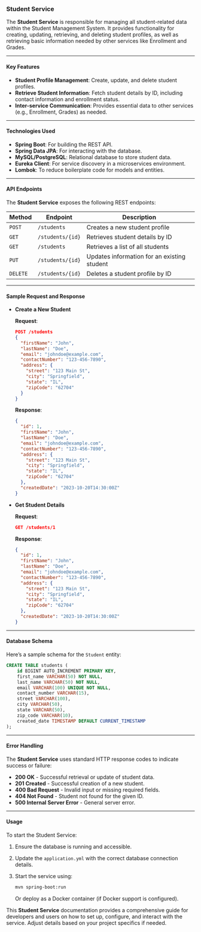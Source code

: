 ### Student Service

The **Student Service** is responsible for managing all student-related data within the Student Management System. It provides functionality for creating, updating, retrieving, and deleting student profiles, as well as retrieving basic information needed by other services like Enrollment and Grades.

---

#### Key Features
- **Student Profile Management**: Create, update, and delete student profiles.
- **Retrieve Student Information**: Fetch student details by ID, including contact information and enrollment status.
- **Inter-service Communication**: Provides essential data to other services (e.g., Enrollment, Grades) as needed.

---

#### Technologies Used
- **Spring Boot**: For building the REST API.
- **Spring Data JPA**: For interacting with the database.
- **MySQL/PostgreSQL**: Relational database to store student data.
- **Eureka Client**: For service discovery in a microservices environment.
- **Lombok**: To reduce boilerplate code for models and entities.

---

#### API Endpoints

The **Student Service** exposes the following REST endpoints:

| Method | Endpoint                | Description                                    |
|--------|--------------------------|------------------------------------------------|
| `POST` | `/students`             | Creates a new student profile                  |
| `GET`  | `/students/{id}`        | Retrieves student details by ID                |
| `GET`  | `/students`             | Retrieves a list of all students               |
| `PUT`  | `/students/{id}`        | Updates information for an existing student    |
| `DELETE` | `/students/{id}`      | Deletes a student profile by ID                |

---

#### Sample Request and Response

- **Create a New Student**

  **Request**:
  ```json
  POST /students
  {
    "firstName": "John",
    "lastName": "Doe",
    "email": "johndoe@example.com",
    "contactNumber": "123-456-7890",
    "address": {
      "street": "123 Main St",
      "city": "Springfield",
      "state": "IL",
      "zipCode": "62704"
    }
  }
  ```

  **Response**:
  ```json
  {
    "id": 1,
    "firstName": "John",
    "lastName": "Doe",
    "email": "johndoe@example.com",
    "contactNumber": "123-456-7890",
    "address": {
      "street": "123 Main St",
      "city": "Springfield",
      "state": "IL",
      "zipCode": "62704"
    },
    "createdDate": "2023-10-20T14:30:00Z"
  }
  ```

- **Get Student Details**

  **Request**:
  ```json
  GET /students/1
  ```

  **Response**:
  ```json
  {
    "id": 1,
    "firstName": "John",
    "lastName": "Doe",
    "email": "johndoe@example.com",
    "contactNumber": "123-456-7890",
    "address": {
      "street": "123 Main St",
      "city": "Springfield",
      "state": "IL",
      "zipCode": "62704"
    },
    "createdDate": "2023-10-20T14:30:00Z"
  }
  ```

---

#### Database Schema

Here’s a sample schema for the `Student` entity:

```sql
CREATE TABLE students (
    id BIGINT AUTO_INCREMENT PRIMARY KEY,
    first_name VARCHAR(50) NOT NULL,
    last_name VARCHAR(50) NOT NULL,
    email VARCHAR(100) UNIQUE NOT NULL,
    contact_number VARCHAR(15),
    street VARCHAR(100),
    city VARCHAR(50),
    state VARCHAR(50),
    zip_code VARCHAR(10),
    created_date TIMESTAMP DEFAULT CURRENT_TIMESTAMP
);
```

---

#### Error Handling

The **Student Service** uses standard HTTP response codes to indicate success or failure:

- **200 OK** - Successful retrieval or update of student data.
- **201 Created** - Successful creation of a new student.
- **400 Bad Request** - Invalid input or missing required fields.
- **404 Not Found** - Student not found for the given ID.
- **500 Internal Server Error** - General server error.

---

#### Usage

To start the Student Service:

1. Ensure the database is running and accessible.
2. Update the `application.yml` with the correct database connection details.
3. Start the service using:

   ```bash
   mvn spring-boot:run
   ```

   Or deploy as a Docker container (if Docker support is configured).

This **Student Service** documentation provides a comprehensive guide for developers and users on how to set up, configure, and interact with the service. Adjust details based on your project specifics if needed.